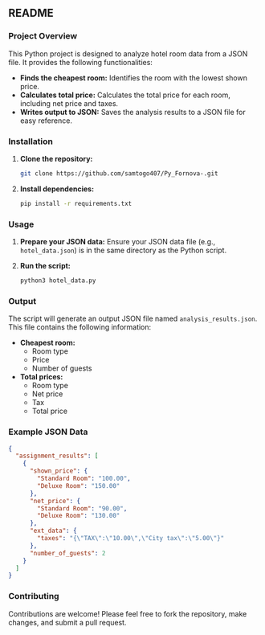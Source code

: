 ## **README**

### **Project Overview**

This Python project is designed to analyze hotel room data from a JSON file. It provides the following functionalities:

- **Finds the cheapest room:** Identifies the room with the lowest shown price.
- **Calculates total price:** Calculates the total price for each room, including net price and taxes.
- **Writes output to JSON:** Saves the analysis results to a JSON file for easy reference.

### **Installation**

1. **Clone the repository:**
   ```bash
   git clone https://github.com/samtogo407/Py_Fornova-.git
   ```

2. **Install dependencies:**
   ```bash
   pip install -r requirements.txt
   ```

### **Usage**

1. **Prepare your JSON data:** Ensure your JSON data file (e.g., `hotel_data.json`) is in the same directory as the Python script.

2. **Run the script:**
   ```bash
   python3 hotel_data.py
   ```

### **Output**

The script will generate an output JSON file named `analysis_results.json`. This file contains the following information:

- **Cheapest room:**
  - Room type
  - Price
  - Number of guests
- **Total prices:**
  - Room type
  - Net price
  - Tax
  - Total price

### **Example JSON Data**

```json
{
  "assignment_results": [
    {
      "shown_price": {
        "Standard Room": "100.00",
        "Deluxe Room": "150.00"
      },
      "net_price": {
        "Standard Room": "90.00",
        "Deluxe Room": "130.00"
      },
      "ext_data": {
        "taxes": "{\"TAX\":\"10.00\",\"City tax\":\"5.00\"}"
      },
      "number_of_guests": 2
    }
  ]
}
```

### **Contributing**

Contributions are welcome! Please feel free to fork the repository, make changes, and submit a pull request.
